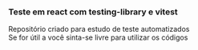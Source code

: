 ### Teste em react com testing-library e vitest

Repositório criado para estudo de teste automatizados <br />
Se for útil a você sinta-se livre para utilizar os códigos
